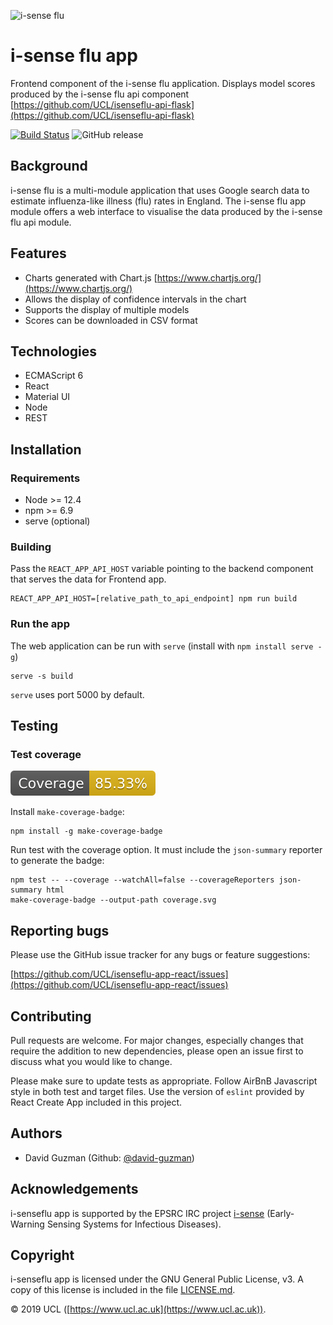 ![i-sense flu](https://res.cloudinary.com/uclfmedia/image/upload/v1563449524/isenseflu/logo_300.svg)

# i-sense flu app

Frontend component of the i-sense flu application. Displays model scores produced by the i-sense flu api component [https://github.com/UCL/isenseflu-api-flask](https://github.com/UCL/isenseflu-api-flask)

[![Build Status](https://travis-ci.org/UCL/isenseflu-app-react.svg?branch=master)](https://travis-ci.org/UCL/isenseflu-app-react)
![GitHub release](https://img.shields.io/github/release/UCL/isenseflu-app-react.svg)


## Background

i-sense flu is a multi-module application that uses Google search data to estimate influenza-like illness (flu) rates in England. The i-sense flu app module offers a web interface to visualise the data produced by the i-sense flu api module.


## Features

- Charts generated with Chart.js [https://www.chartjs.org/](https://www.chartjs.org/)
- Allows the display of confidence intervals in the chart
- Supports the display of multiple models
- Scores can be downloaded in CSV format


## Technologies

- ECMAScript 6
- React
- Material UI
- Node
- REST


## Installation

### Requirements

- Node >= 12.4
- npm >= 6.9
- serve (optional)


### Building

Pass the `REACT_APP_API_HOST` variable pointing to the backend component that serves the data for 
Frontend app.

```
REACT_APP_API_HOST=[relative_path_to_api_endpoint] npm run build
```

### Run the app

The web application can be run with `serve` (install with `npm install serve -g`)

```
serve -s build
```

`serve` uses port 5000 by default.


## Testing

### Test coverage

![coverage](coverage.svg)

Install `make-coverage-badge`:

```
npm install -g make-coverage-badge
```

Run test with the coverage option. It must include the `json-summary` reporter to generate the badge:

```
npm test -- --coverage --watchAll=false --coverageReporters json-summary html
make-coverage-badge --output-path coverage.svg
```

## Reporting bugs

Please use the GitHub issue tracker for any bugs or feature suggestions:

[https://github.com/UCL/isenseflu-app-react/issues](https://github.com/UCL/isenseflu-app-react/issues)


## Contributing

Pull requests are welcome. For major changes, especially changes that require the addition to new dependencies, please open an issue first to discuss what you would like to change.

Please make sure to update tests as appropriate. Follow AirBnB Javascript style in both test and target files. Use the version of `eslint` provided by React Create App included in this project.


## Authors

- David Guzman (Github: [@david-guzman](https://github.com/david-guzman))


## Acknowledgements

i-senseflu app is supported by the EPSRC IRC project [i-sense](https://www.i-sense.org.uk/) (Early-Warning Sensing Systems for Infectious Diseases).


## Copyright

i-senseflu app is licensed under the GNU General Public License, v3. A copy of this license is included in the file [LICENSE.md](LICENSE.md).


&copy; 2019 UCL ([https://www.ucl.ac.uk](https://www.ucl.ac.uk)).
